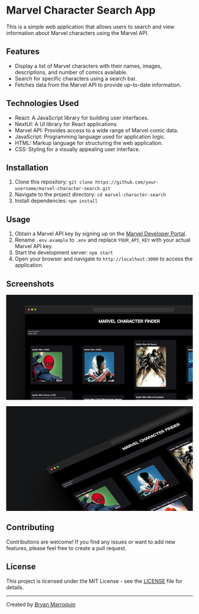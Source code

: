 # Marvel Character Search App

This is a simple web application that allows users to search and view information about Marvel characters using the Marvel API.

## Features

- Display a list of Marvel characters with their names, images, descriptions, and number of comics available.
- Search for specific characters using a search bar.
- Fetches data from the Marvel API to provide up-to-date information.

## Technologies Used

- React: A JavaScript library for building user interfaces.
- NextUI: A UI library for React applications.
- Marvel API: Provides access to a wide range of Marvel comic data.
- JavaScript: Programming language used for application logic.
- HTML: Markup language for structuring the web application.
- CSS: Styling for a visually appealing user interface.

## Installation

1. Clone this repository: `git clone https://github.com/your-username/marvel-character-search.git`
2. Navigate to the project directory: `cd marvel-character-search`
3. Install dependencies: `npm install`

## Usage

1. Obtain a Marvel API key by signing up on the [Marvel Developer Portal](https://developer.marvel.com/).
2. Rename `.env.example` to `.env` and replace `YOUR_API_KEY` with your actual Marvel API key.
3. Start the development server: `npm start`
4. Open your browser and navigate to `http://localhost:3000` to access the application.

## Screenshots

![Screenshot 1](./img/132shots_so.png)


![Screenshot 2](./img/653shots_so.png)


## Contributing

Contributions are welcome! If you find any issues or want to add new features, please feel free to create a pull request.

## License

This project is licensed under the MIT License - see the [LICENSE](LICENSE) file for details.

---

Created by [Bryan Marroquin](https://github.com/bry4nma)
